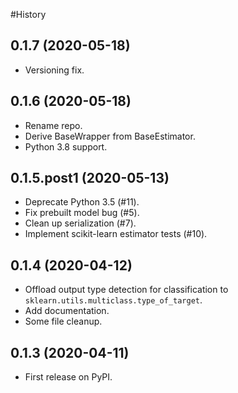
#History

## 0.1.7 (2020-05-18)

* Versioning fix.

## 0.1.6 (2020-05-18)

* Rename repo.
* Derive BaseWrapper from BaseEstimator.
* Python 3.8 support.

## 0.1.5.post1 (2020-05-13)

* Deprecate Python 3.5 (#11).
* Fix prebuilt model bug (#5).
* Clean up serialization (#7).
* Implement scikit-learn estimator tests (#10).

## 0.1.4 (2020-04-12)

* Offload output type detection for classification to `sklearn.utils.multiclass.type_of_target`.
* Add documentation.
* Some file cleanup.

## 0.1.3 (2020-04-11)

* First release on PyPI.

